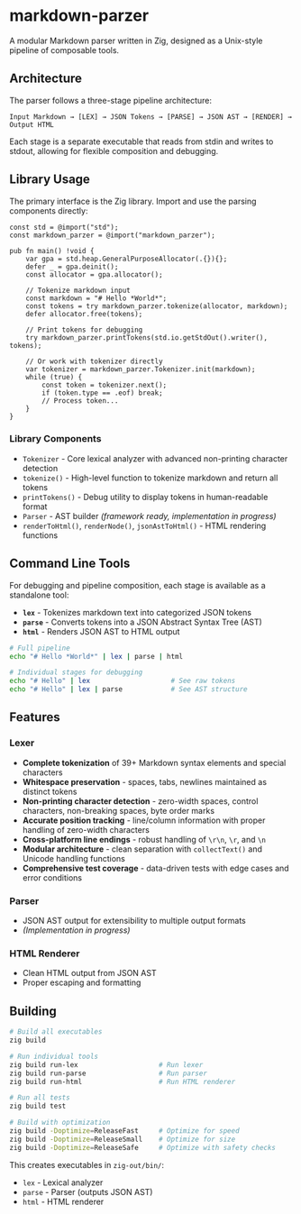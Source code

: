 # markdown-parzer

A modular Markdown parser written in Zig, designed as a Unix-style pipeline of composable tools.

## Architecture

The parser follows a three-stage pipeline architecture:

```
Input Markdown → [LEX] → JSON Tokens → [PARSE] → JSON AST → [RENDER] → Output HTML
```

Each stage is a separate executable that reads from stdin and writes to stdout, allowing for flexible composition and debugging.

## Library Usage

The primary interface is the Zig library. Import and use the parsing components directly:

```zig
const std = @import("std");
const markdown_parzer = @import("markdown_parzer");

pub fn main() !void {
    var gpa = std.heap.GeneralPurposeAllocator(.{}){};
    defer _ = gpa.deinit();
    const allocator = gpa.allocator();

    // Tokenize markdown input
    const markdown = "# Hello *World*";
    const tokens = try markdown_parzer.tokenize(allocator, markdown);
    defer allocator.free(tokens);

    // Print tokens for debugging
    try markdown_parzer.printTokens(std.io.getStdOut().writer(), tokens);

    // Or work with tokenizer directly
    var tokenizer = markdown_parzer.Tokenizer.init(markdown);
    while (true) {
        const token = tokenizer.next();
        if (token.type == .eof) break;
        // Process token...
    }
}
```

### Library Components

- `Tokenizer` - Core lexical analyzer with advanced non-printing character detection
- `tokenize()` - High-level function to tokenize markdown and return all tokens
- `printTokens()` - Debug utility to display tokens in human-readable format
- `Parser` - AST builder _(framework ready, implementation in progress)_
- `renderToHtml()`, `renderNode()`, `jsonAstToHtml()` - HTML rendering functions

## Command Line Tools

For debugging and pipeline composition, each stage is available as a standalone tool:

- **`lex`** - Tokenizes markdown text into categorized JSON tokens
- **`parse`** - Converts tokens into a JSON Abstract Syntax Tree (AST)
- **`html`** - Renders JSON AST to HTML output

```bash
# Full pipeline
echo "# Hello *World*" | lex | parse | html

# Individual stages for debugging
echo "# Hello" | lex                    # See raw tokens
echo "# Hello" | lex | parse            # See AST structure
```

## Features

### Lexer

- **Complete tokenization** of 39+ Markdown syntax elements and special characters
- **Whitespace preservation** - spaces, tabs, newlines maintained as distinct tokens
- **Non-printing character detection** - zero-width spaces, control characters, non-breaking spaces, byte order marks
- **Accurate position tracking** - line/column information with proper handling of zero-width characters
- **Cross-platform line endings** - robust handling of `\r\n`, `\r`, and `\n`
- **Modular architecture** - clean separation with `collectText()` and Unicode handling functions
- **Comprehensive test coverage** - data-driven tests with edge cases and error conditions

### Parser

- JSON AST output for extensibility to multiple output formats
- _(Implementation in progress)_

### HTML Renderer

- Clean HTML output from JSON AST
- Proper escaping and formatting

## Building

```bash
# Build all executables
zig build

# Run individual tools
zig build run-lex                    # Run lexer
zig build run-parse                  # Run parser
zig build run-html                   # Run HTML renderer

# Run all tests
zig build test

# Build with optimization
zig build -Doptimize=ReleaseFast     # Optimize for speed
zig build -Doptimize=ReleaseSmall    # Optimize for size
zig build -Doptimize=ReleaseSafe     # Optimize with safety checks
```

This creates executables in `zig-out/bin/`:

- `lex` - Lexical analyzer
- `parse` - Parser (outputs JSON AST)
- `html` - HTML renderer
